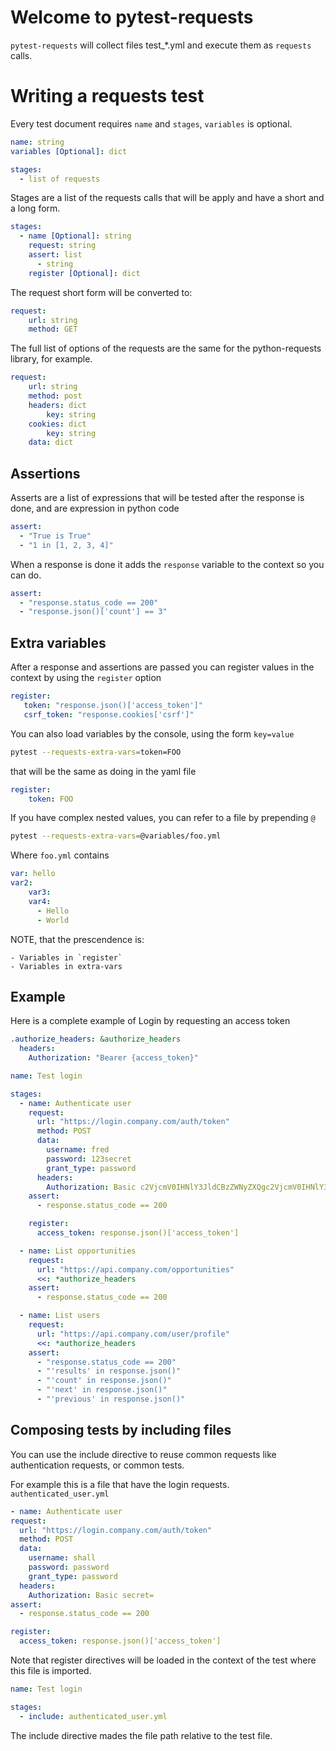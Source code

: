 # Welcome to pytest-requests

`pytest-requests` will collect files test_*.yml and execute them as `requests` calls.

# Writing a requests test

Every test document requires `name` and `stages`, `variables` is optional.

```yaml
name: string
variables [Optional]: dict

stages:
  - list of requests
```

Stages are a list of the requests calls that will be apply and have a short and a long form.

```yaml
stages:
  - name [Optional]: string
    request: string
    assert: list
      - string
    register [Optional]: dict
```

The request short form will be converted to:

```yaml
request:
    url: string
    method: GET
```

The full list of options of the requests are the same for the python-requests library, for example.

```yaml
request:
    url: string
    method: post
    headers: dict
        key: string
    cookies: dict
        key: string
    data: dict
```

## Assertions

Asserts are a list of expressions that will be tested after the response is done, and are expression in python code

```yaml
assert:
  - "True is True"
  - "1 in [1, 2, 3, 4]"
```

When a response is done it adds the `response` variable to the context so you can do.

```yaml
assert:
  - "response.status_code == 200"
  - "response.json()['count'] == 3" 
```

## Extra variables

After a response and assertions are passed you can register values in the context by using the `register` option

```yaml
register:
   token: "response.json()['access_token']"
   csrf_token: "response.cookies['csrf']"
```

You can also load variables by the console, using the form `key=value`

```bash
pytest --requests-extra-vars=token=FOO
```

that will be the same as doing in the yaml file

```yaml
register:
    token: FOO
```

If you have complex nested values, you can refer to a file by prepending `@`


```bash
pytest --requests-extra-vars=@variables/foo.yml
```

Where `foo.yml` contains

```yaml
var: hello
var2: 
    var3:
    var4: 
      - Hello
      - World
```

NOTE, that the prescendence is:
    
    - Variables in `register`
    - Variables in extra-vars

## Example

Here is a complete example of Login by requesting an access token

```yaml
.authorize_headers: &authorize_headers
  headers:
    Authorization: "Bearer {access_token}"

name: Test login

stages:
  - name: Authenticate user
    request:
      url: "https://login.company.com/auth/token"
      method: POST
      data:
        username: fred
        password: 123secret
        grant_type: password
      headers:
        Authorization: Basic c2VjcmV0IHNlY3JldCBzZWNyZXQgc2VjcmV0IHNlY3JldCBzZWNyZXQgc2VjcmV0=
    assert:
      - response.status_code == 200

    register:
      access_token: response.json()['access_token']

  - name: List opportunities
    request:
      url: "https://api.company.com/opportunities"
      <<: *authorize_headers
    assert:
      - response.status_code == 200

  - name: List users
    request:
      url: "https://api.company.com/user/profile"
      <<: *authorize_headers
    assert:
      - "response.status_code == 200"
      - "'results' in response.json()"
      - "'count' in response.json()"
      - "'next' in response.json()"
      - "'previous' in response.json()"
```

## Composing tests by including files

You can use the include directive to reuse common requests like authentication requests, or common tests.

For example this is a file that have the login requests. `authenticated_user.yml`

```yaml
- name: Authenticate user
request:
  url: "https://login.company.com/auth/token"
  method: POST
  data:
    username: shall
    password: password
    grant_type: password
  headers:
    Authorization: Basic secret=
assert:
  - response.status_code == 200

register:
  access_token: response.json()['access_token']
```

Note that register directives will be loaded in the context of the test where this file is imported.

```yaml
name: Test login

stages:
  - include: authenticated_user.yml
```

The include directive mades the file path relative to the test file.
